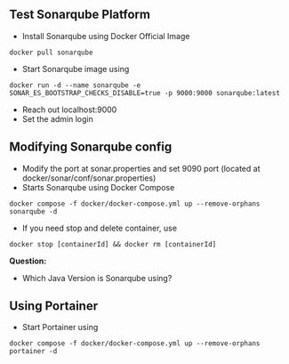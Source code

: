 

## Test Sonarqube Platform

- Install Sonarqube using Docker Official Image
```
docker pull sonarqube 
```

- Start Sonarqube image using
```
docker run -d --name sonarqube -e SONAR_ES_BOOTSTRAP_CHECKS_DISABLE=true -p 9000:9000 sonarqube:latest
```
- Reach out localhost:9000
- Set the admin login


## Modifying Sonarqube config

- Modify the port at sonar.properties and set 9090 port (located at docker/sonar/conf/sonar.properties)
- Starts Sonarqube using Docker Compose
```
docker compose -f docker/docker-compose.yml up --remove-orphans sonarqube -d
```

- If you need stop and delete container, use
```
docker stop [containerId] && docker rm [containerId]
```

**Question:**
- Which Java Version is Sonarqube using?


## Using Portainer

- Start Portainer using 
```
docker compose -f docker/docker-compose.yml up --remove-orphans portainer -d
```
